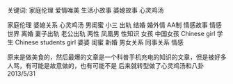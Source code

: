 关键词:
家庭伦理
爱情唯美
生活小故事
婆媳故事
心灵鸡汤

家庭伦理
婆媳关系
心灵鸡汤
男闺蜜
小三
出轨
结婚
婚外情
AA制
情感故事
情感世界
离婚
妻子出轨
老公出轨
两性
凤凰男
性知识
女孩
中国女孩
Chinese girl
学生
Chinese students
girl
婆婆
闺蜜
新婚
男女关系
同事关系
情感



原来是做美食的，然后最爆的文章是一个科普手机充电的知识的文章，但是被好多人骂，有可能是故意做的，也有可能不是
后来就转型做了心灵鸡汤和八卦 2013/5/31  